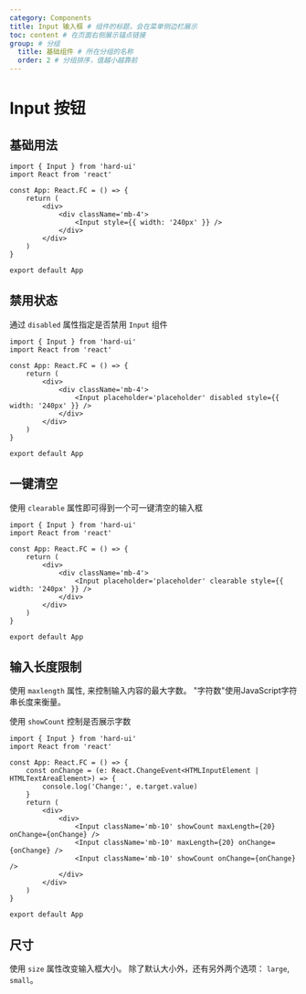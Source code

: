 ```yaml
---
category: Components
title: Input 输入框 # 组件的标题，会在菜单侧边栏展示
toc: content # 在页面右侧展示锚点链接
group: # 分组
  title: 基础组件 # 所在分组的名称
  order: 2 # 分组排序，值越小越靠前
---
```


# Input 按钮

## 基础用法

```tsx
import { Input } from 'hard-ui'
import React from 'react'

const App: React.FC = () => {
	return (
		<div>
			<div className='mb-4'>
				<Input style={{ width: '240px' }} />
			</div>
		</div>
	)
}

export default App
```

## 禁用状态​

通过 `disabled` 属性指定是否禁用 `Input` 组件

```tsx
import { Input } from 'hard-ui'
import React from 'react'

const App: React.FC = () => {
	return (
		<div>
			<div className='mb-4'>
				<Input placeholder='placeholder' disabled style={{ width: '240px' }} />
			</div>
		</div>
	)
}

export default App
```

## 一键清空​

使用 `clearable` 属性即可得到一个可一键清空的输入框

```tsx
import { Input } from 'hard-ui'
import React from 'react'

const App: React.FC = () => {
	return (
		<div>
			<div className='mb-4'>
				<Input placeholder='placeholder' clearable style={{ width: '240px' }} />
			</div>
		</div>
	)
}

export default App
```

## 输入长度限制

使用 `maxlength` 属性, 来控制输入内容的最大字数。 "字符数"使用JavaScript字符串长度来衡量。

使用 `showCount` 控制是否展示字数

```tsx
import { Input } from 'hard-ui'
import React from 'react'

const App: React.FC = () => {
	const onChange = (e: React.ChangeEvent<HTMLInputElement | HTMLTextAreaElement>) => {
		console.log('Change:', e.target.value)
	}
	return (
		<div>
			<div>
				<Input className='mb-10' showCount maxLength={20} onChange={onChange} />
				<Input className='mb-10' maxLength={20} onChange={onChange} />
				<Input className='mb-10' showCount onChange={onChange} />
			</div>
		</div>
	)
}

export default App
```

## 尺寸​

使用 `size` 属性改变输入框大小。 除了默认大小外，还有另外两个选项： `large`, `small`。

<code src="./demo/index.tsx"></code>
